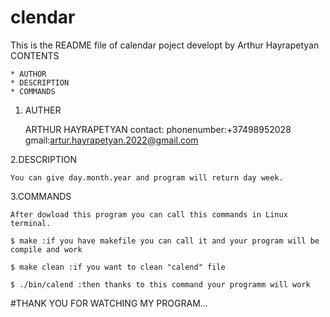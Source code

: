# clendar
This is the README file of calendar poject developt by Arthur Hayrapetyan
CONTENTS

    * AUTHOR
    * DESCRIPTION
    * COMMANDS

1. AUTHER

    ARTHUR HAYRAPETYAN
    contact:
    phonenumber:+37498952028
    gmail:artur.hayrapetyan.2022@gmail.com

2.DESCRIPTION

    You can give day.month.year and program will return day week.

3.COMMANDS

    After dowload this program you can call this commands in Linux terminal.

    $ make :if you have makefile you can call it and your program will be compile and work

    $ make clean :if you want to clean "calend" file

    $ ./bin/calend :then thanks to this command your programm will work

#THANK YOU FOR WATCHING MY PROGRAM...
